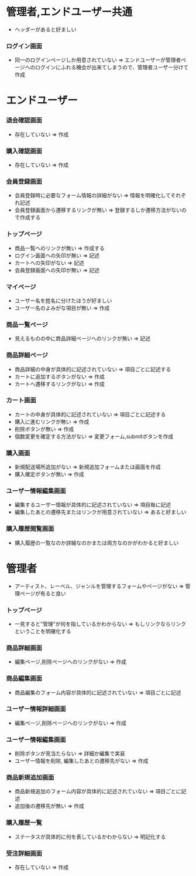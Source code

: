 # 管理者,エンドユーザー共通
- ヘッダーがあると好ましい

### ログイン画面
- 同一のログインページしか用意されていない
=> エンドユーザーが管理者ページへのログインにふれる機会が出来てしまうので、管理者ユーザー分けて作成

# エンドユーザー

### 退会確認画面
- 存在していない => 作成

### 購入確認画面
- 存在していない => 作成

### 会員登録画面
- 会員登録時に必要なフォーム情報の詳細がない => 情報を明確化してそれぞれ記述
- 会員登録画面から遷移するリンクが無い => 登録するしか遷移方法がないので作成する

### トップページ
- 商品一覧へのリンクが無い => 作成する
- ログイン画面への矢印が無い => 記述
- カートへの矢印がない => 記述
- 会員登録画面への矢印が無い => 記述

### マイページ
- ユーザー名を姓名に分けたほうが好ましい
- ユーザー名のよみがな項目が無い => 作成

### 商品一覧ページ
- 見えるものの中に商品詳細ページへのリンクが無い => 記述

### 商品詳細ページ
- 商品詳細の中身が具体的に記述されていない => 項目ごとに記述する
- カートに追加するボタンがない => 作成
- カートへ遷移するリンクがない => 作成

### カート画面
- カートの中身が具体的に記述されていない => 項目ごとに記述する
- 購入に進むリンクが無い => 作成
- 削除ボタンが無い => 作成
- 個数変更を確定する方法がない => 変更フォーム,submitボタンを作成

### 購入画面
- 新規配送場所追加がない => 新規追加フォームまたは画面を作成
- 購入確定ボタンが無い => 作成

### ユーザー情報編集画面
- 編集するユーザー情報が具体的に記述されていない => 項目毎に記述
- 編集したあとの遷移先またはリンクが用意されていない => あると好ましい

### 購入履歴閲覧画面
- 購入履歴の一覧なのか詳細なのかまたは両方なのかがわかると好ましい

# 管理者
- アーティスト、レーベル、ジャンルを管理するフォームやページがない => 管理ページが有ると良い

### トップページ
- 一見すると"管理"が何を指しているかわからない => もしリンクならリンクということを明確化する

### 商品詳細画面
- 編集ページ,削除ページへのリンクがない => 作成

### 商品編集画面
- 商品編集のフォーム内容が具体的に記述されていない => 項目ごとに記述

### ユーザー情報詳細画面
- 編集ページ,削除ページへのリンクがない => 作成

### ユーザー情報編集画面
- 削除ボタンが見当たらない => 詳細か編集で実装
- ユーザー情報を削除, 編集したあとの遷移先がない => 作成

### 商品新規追加画面
- 商品新規追加のフォーム内容が具体的に記述されていない => 項目ごとに記述
- 追加後の遷移先が無い => 作成

### 購入履歴一覧
- ステータスが具体的に何を表しているかわからない => 明記化する

### 受注詳細画面
- 存在していない => 作成
